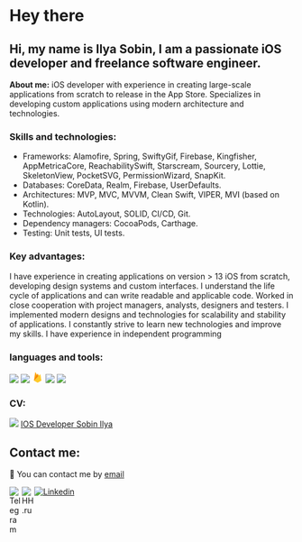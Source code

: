 
# Hey there 

## Hi, my name is Ilya Sobin, I am a passionate iOS developer and freelance software engineer.

**About me:**
iOS developer with experience in creating large-scale applications from scratch to release in the App Store. Specializes in developing custom applications using modern architecture and technologies.

### Skills and technologies:
- Frameworks: Alamofire, Spring, SwiftyGif, ﻿Firebase, ﻿Kingfisher, ﻿AppMetricaCore, ﻿ReachabilitySwift, ﻿Starscream, ﻿Sourcery, ﻿Lottie, ﻿SkeletonView, ﻿PocketSVG, ﻿PermissionWizard, SnapKit.
- Databases: CoreData, Realm, Firebase, UserDefaults.
- Architectures: MVP, MVC, MVVM, Clean Swift, VIPER, MVI (based on Kotlin).
- Technologies: AutoLayout, SOLID, CI/CD, Git.
- Dependency managers: CocoaPods, Carthage.
- Testing: Unit tests, UI tests.

### Key advantages:
I have experience in creating applications on version > 13 iOS from scratch, developing design systems and custom interfaces.
I understand the life cycle of applications and can write readable and applicable code.
Worked in close cooperation with project managers, analysts, designers and testers.
I implemented modern designs and technologies for scalability and stability of applications.
I constantly strive to learn new technologies and improve my skills.
I have experience in independent programming

### languages and tools:
<code><img height="20" src="https://cdn-icons-png.flaticon.com/512/5968/5968371.png"></code>
<code><img height="20" src="https://miro.medium.com/max/300/0*dmd7Gxv_QzTnWr-X.png"></code>
<code><img height="20" src="https://raw.githubusercontent.com/github/explore/80688e429a7d4ef2fca1e82350fe8e3517d3494d/topics/firebase/firebase.png"></code>
<code><img height="20" src="https://seekicon.com/free-icon-download/realm_2.svg"></code>
<code><img height="20" src="https://e7.pngegg.com/pngimages/713/558/png-clipart-computer-icons-pro-git-github-logo-text-logo-thumbnail.png"></code>

### CV:
<code><img height="20" src="https://cdn-icons-png.flaticon.com/512/2986/2986483.png"></code>
[IOS Developer Sobin Ilya](https://github.com/user-attachments/files/18161836/default.pdf)

## Contact me:
💼 You can contact me by [email](mailto:bananchekk@gmail.com)
<br>

<a href="https://www.linkedin.com/in/sobin-ilya/" title="Linkedin">
  <img src="https://www.freeiconspng.com/uploads/linkedin-logo-3.png" width="22" alt="Linkedin" />
</a>

<a href="https://t.me/sobin_ilya" title="Telegram">
  <img align="left" alt="Telegram" width="22px" src="https://user-images.githubusercontent.com/49933115/139837223-bf23d3a9-4638-4e17-994a-ac8678d5f517.png"/>
</a>

<a href="https://izhevsk.hh.ru/applicant/resumes/view?resume=2a431c88ff034b13ac0039ed1f61656d365930" title="CV site HH.ru">
  <img align="left" alt="HH.ru" width="22px" src="https://tech.hh.ru/api/logos/min-hh-red.png"/>
</a>

<br/>
